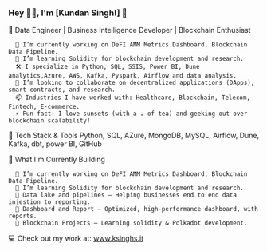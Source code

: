 ### Hey 👋🏽, I'm [Kundan Singh!]  👋 
🚀 Data Engineer | Business Intelligence Developer | Blockchain Enthusiast

      🔭 I’m currently working on DeFI AMM Metrics Dashboard, Blockchain Data Pipeline.
      🌱 I’m learning Solidity for blockchain development and research.
      🛠️ I specialize in Python, SQL, SSIS, Power BI, Dune analytics,Azure, AWS, Kafka, Pyspark, Airflow and data analysis.
      🤝 I’m looking to collaborate on decentralized applications (DApps), smart contracts, and research.
      📫 Industries I have worked with: Healthcare, Blockchain, Telecom, Fintech, E-commerce.
      ⚡ Fun fact: I love sunsets (with a ☕ of tea) and geeking out over blockchain scalability!

🔧 Tech Stack & Tools
  Python, SQL, AZure, MongoDB, MySQL, Airflow, Dune, Kafka, dbt, power BI, GitHub
  
📌 What I'm Currently Building

      🔭 I’m currently working on DeFI AMM Metrics Dashboard, Blockchain Data Pipeline.
      🌱 I’m learning Solidity for blockchain development and research.
      🔹 Data lake and pipelines – Helping businesses end to end data injestion to reporting.
      🔹 Dashboard and Report – Optimized, high-performance dashboard, with reports.
      🔹 Blockchain Projects – Learning solidity & Polkadot development.

💻 Check out my work at: www.ksinghs.it





